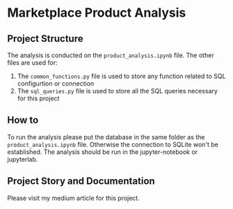 # Marketplace Product Analysis

## Project Structure
The analysis is conducted on the ``product_analysis.ipynb`` file. The other files are used for:
1. The ``common_functions.py`` file is used to store any function related to SQL configurtion or connection
2. The ``sql_queries.py`` file is used to store all the SQL queries necessary for this project
## How to
To run the analysis please put the database in the same folder as the ``product_analysis.ipynb`` file. Otherwise the connection to SQLite won't be established.
The analysis should be run in the jupyter-notebook or jupyterlab.
## Project Story and Documentation
Please visit my medium article for this project.